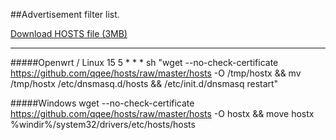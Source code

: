 ##Advertisement filter list.

<a href="https://github.com/qqee/hosts/raw/master/hosts" title="Download HOSTS file">Download HOSTS file (3MB)</a>

------------------------

#####Openwrt / Linux
15 5 * * * sh "wget --no-check-certificate https://github.com/qqee/hosts/raw/master/hosts -O /tmp/hostx && mv /tmp/hostx /etc/dnsmasq.d/hosts && /etc/init.d/dnsmasq restart"

#####Windows
wget --no-check-certificate https://github.com/qqee/hosts/raw/master/hosts -O hostx && move hostx %windir%/system32/drivers/etc/hosts/hosts

